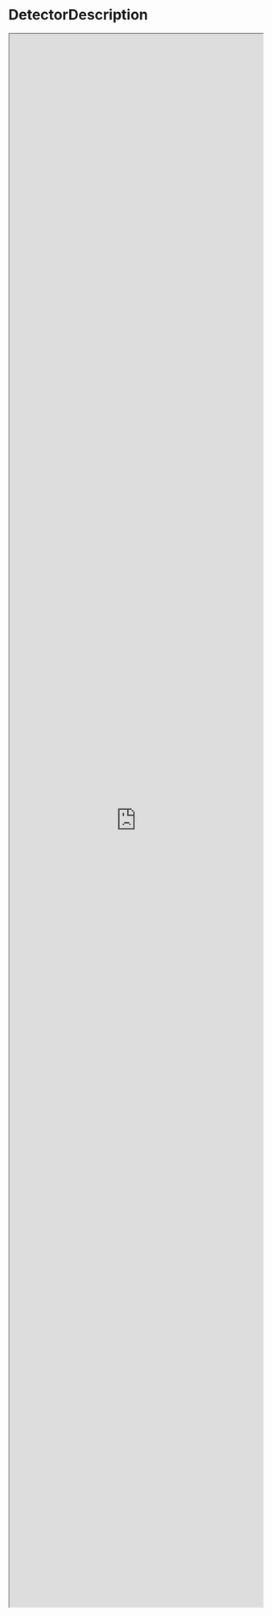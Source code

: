 # DetectorDescription
<!-- https://docs.google.com/document/d/1vX56kzBmc5JR2Ky1rHyYkQOLbiCwUIW9QzCcYQ1CtI4/edit?usp=sharing -->

<iframe width="100%" height="80%" src="https://docs.google.com/document/d/e/2PACX-1vTOVUnvzVIVtu_5ZemUXvwHwWQJGc7aeyG8iOIAcGZP41DpDq3qnT1TmoPvCYs_FKuT5R1mWta0kbPJ/pub?embedded=true"></iframe>
